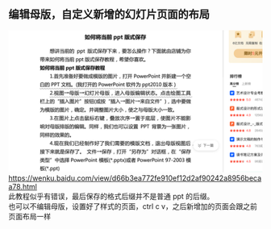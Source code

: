## 编辑母版，自定义新增的幻灯片页面的布局

![](./img/2022-08-27-16-12-21.png)
https://wenku.baidu.com/view/d66b3ea772fe910ef12d2af90242a8956becaa78.html  
此教程似乎有错误，最后保存的格式后缀并不是普通 ppt 的后缀。  
也可以不编辑母版，设置好了样式的页面，ctrl c v，之后新增加的页面会跟之前页面布局一样
